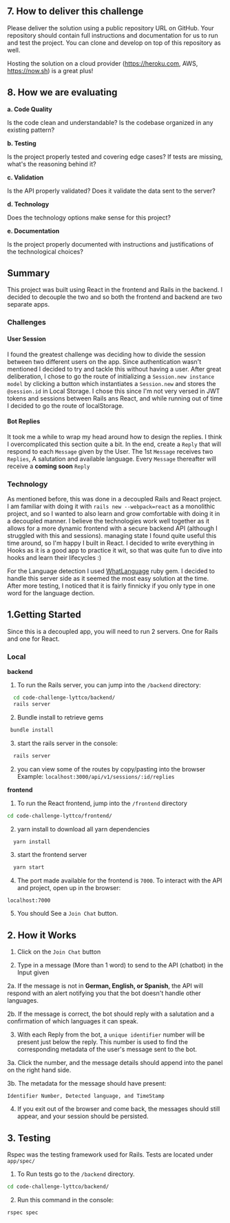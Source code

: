 
## 7. How to deliver this challenge

Please deliver the solution using a public repository URL on GitHub. Your repository should contain full instructions and documentation for us to run and test the project. You can clone and develop on top of this repository as well.

Hosting the solution on a cloud provider (https://heroku.com, AWS, https://now.sh) is a great plus!


## 8. How we are evaluating

**a. Code Quality**

Is the code clean and understandable? Is the codebase organized in any existing pattern?

**b. Testing**

Is the project properly tested and covering edge cases? If tests are missing, what's the reasoning behind it?

**c. Validation**

Is the API properly validated? Does it validate the data sent to the server?

**d. Technology**

Does the technology options make sense for this project?

**e. Documentation**

Is the project properly documented with instructions and justifications of the technological choices?



## Summary

This project was built using React in the frontend and Rails in the backend. I decided to decouple the two and so both the frontend and backend are two separate apps.

### Challenges

#### User Session

I found the greatest challenge was deciding how to divide the session between two different users on the app. Since authentication wasn't mentioned I decided to try and tackle this without having a user. After great deliberation, I chose to go the route of initializing a `Session.new instance model` by clicking a button which instantiates a `Session.new` and stores the `@session.id` in Local Storage. I chose this since I'm not very versed in JWT tokens and sessions between Rails ans React, and while running out of time I decided to go the route of localStorage.

#### Bot Replies

It took me a while to wrap my head around how to design the replies. I think I overcomplicated this section quite a bit. In the end, create a `Reply` that will respond to each `Message` given by the User. The 1st `Message` receives two `Replies`, A salutation and available language. Every `Message` thereafter will receive a **coming soon** `Reply`



### Technology

As mentioned before, this was done in a decoupled Rails and React project. I am familiar with doing it with `rails new --webpack=react` as a monolithic project, and so I wanted to also learn and grow comfortable with doing it in a decoupled manner. I believe the technologies work well together as it allows for a more dynamic frontend with a secure backend API (although I struggled with this and sessions). managing state I found quite useful this time around, so I'm happy I built in React. I decided to write everything in Hooks as it is a good app to practice it wit, so that was quite fun to dive into hooks and learn their lifecycles :)

For the Language detection I used [WhatLanguage](https://github.com/peterc/whatlanguage) ruby gem. I decided to handle this server side as it seemed the most easy solution at the time. After more testing, I noticed that it is fairly finnicky if you only type in one word for the language dection.


## 1.Getting Started

  Since this is a decoupled app, you will need to run 2 servers. One for Rails and one for React.

### Local

  **backend**

1. To run the Rails server, you can jump into the
`/backend` directory:

```bash
  cd code-challenge-lyttco/backend/
  rails server
```

2. Bundle install to retrieve gems

 ```bash
  bundle install
```

3. start the rails server in the console:

```bash
  rails server
```

2. you can view some of the routes by copy/pasting into the browser
  Example: `localhost:3000/api/v1/sessions/:id/replies`


**frontend**

1. To run the React frontend, jump into the `/frontend` directory

```bash
cd code-challenge-lyttco/frontend/
```


2. yarn install to download all yarn dependencies

```bash
  yarn install
```

3. start the frontend server

```bash
  yarn start
```

4.  The port made available for the frontend is `7000`. To interact with the API and project, open up in the browser:

`localhost:7000`


5. You should See a `Join Chat` button.

## 2. How it Works


1. Click on the `Join Chat` button

2. Type in a message (More than 1 word) to send to the API (chatbot) in the Input given

2a. If the message is not in **German, English, or Spanish**, the API will respond with an alert notifying you that the bot doesn't handle other languages.

2b. If the message is correct, the bot should reply with a salutation and a confirmation of which languages it can speak.

3. With each Reply from the bot, a `unique identifier` number will be present just below the reply. This number is used to find the corresponding metadata of the user's message sent to the bot.

3a. Click the number, and the message details should append into the panel on the right hand side.

3b. The metadata for the message should have present:

`Identifier Number, Detected language, and TimeStamp`

4. If you exit out of the browser and come back, the messages should still appear, and your session should be persisted.


## 3. Testing

Rspec was the testing framework used for Rails. Tests are located under `app/spec/`


1. To Run tests go to the `/backend` directory.

```bash
cd code-challenge-lyttco/backend/
```

2. Run this command in the console:

```bash
rspec spec
```




